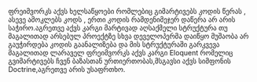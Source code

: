 ფრეიმვორკს აქვს ხელსაწყოები რომლებიც გიმარტივებს კოდის წერას , ასევე ამოკლებს კოდს , ერთი კოდის რამდენიმეჯერ დაწერა არ არის საჭირო.აგრეთვე აქვს კარგი მარტივად აღსაქმელი სტრუქტურა თუ მაგალითად არსებულ პროექტზე სხვა დეველოპერმა დაიწყო მუშაობა არ გაუჭირდება კოდის გაანალიზება და მის სტრუქტურაში გარკვევა მაგალითად ლარაველ ფრეიმვორკს  აქვს კარგი Eloquent რომელიც გვიმარტივებს ჩვენ ბაზასთან ურთიერთობას,მსგავსი აქვს სიმფონის Doctrine,აგრეთვე არის უსაფრთხო. 